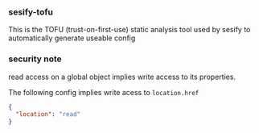 ### sesify-tofu

This is the TOFU (trust-on-first-use) static analysis tool used by sesify to automatically generate useable config

### security note

read access on a global object implies write access to its properties.

The following config implies write acess to `location.href`
```json
{
  "location": "read"
}
```